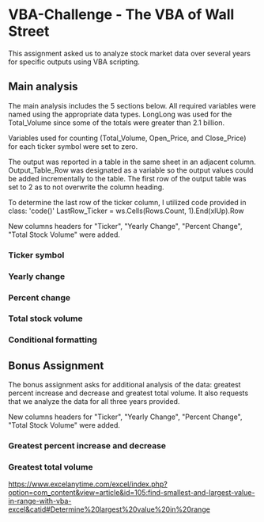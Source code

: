 # VBA-Challenge - The VBA of Wall Street #

This assignment asked us to analyze stock market data over several years for specific outputs using VBA scripting. 

## Main analysis ##

The main analysis includes the 5 sections below. All required variables were named using the appropriate data types. LongLong was used for the Total_Volume since some of the totals were greater than 2.1 billion. 

Variables used for counting (Total_Volume, Open_Price, and Close_Price) for each ticker symbol were set to zero. 

The output was reported in a table in the same sheet in an adjacent column. Output_Table_Row was designated as a variable so the output values could be added incrementally to the table. The first row of the output table was set to 2 as to not overwrite the column heading. 

To determine the last row of the ticker column, I utilized code provided in class:
'code()'
  LastRow_Ticker = ws.Cells(Rows.Count, 1).End(xlUp).Row
  
New columns headers for "Ticker", "Yearly Change", "Percent Change", "Total Stock Volume" were added.

### Ticker symbol ###

### Yearly change ###

### Percent change ###

### Total stock volume ###

### Conditional formatting ###

## Bonus Assignment ##

The bonus assignment asks for additional analysis of the data: greatest percent increase and decrease and greatest total volume. It also requests that we analyze the data for all three years provided.  

New columns headers for "Ticker", "Yearly Change", "Percent Change", "Total Stock Volume" were added.


### Greatest percent increase and decrease ###

### Greatest total volume ###

https://www.excelanytime.com/excel/index.php?option=com_content&view=article&id=105:find-smallest-and-largest-value-in-range-with-vba-excel&catid#Determine%20largest%20value%20in%20range
